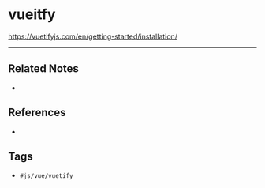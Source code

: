 # vueitfy
https://vuetifyjs.com/en/getting-started/installation/

---
## Related Notes
- 

## References
- 

## Tags
- `#js/vue/vuetify` 